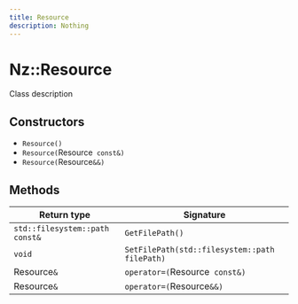 ```yaml
---
title: Resource
description: Nothing
---
```


# Nz::Resource

Class description

## Constructors

- `Resource()`
- `Resource(`Resource` const&)`
- `Resource(`Resource`&&)`

## Methods

| Return type | Signature |
| ----------- | --------- |
| `std::filesystem::path const&` | `GetFilePath()` |
| `void` | `SetFilePath(std::filesystem::path filePath)` |
| Resource`&` | `operator=(`Resource` const&)` |
| Resource`&` | `operator=(`Resource`&&)` |
